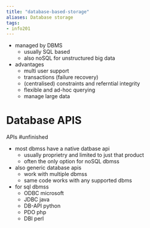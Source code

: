 ```yaml
---
title: "database-based-storage"
aliases: Database storage
tags: 
- info201
---
```


- managed by DBMS
	- usually SQL based
	- also noSQL for unstructured big data
- advantages
	- multi user support
	- transactions (failure recovery)
	- (centralised) constraints and referntial integrity
	- flexible and ad-hoc querying
	* manage large data

# Database APIS
APIs #unfinished 

- most dbmss have a native datbase api
	- usually proprietry and limited to just that product
	- often the only option for noSQL dbmss
- also generic database apis
	- work with multiple dbmss
	- same code works with any supported dbms
- for sql dbmss
	- ODBC microsoft
	- JDBC java
	- DB-API python
	- PDO php
	- DBI perl